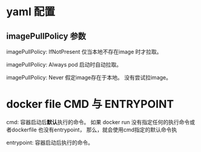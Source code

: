 # yaml 配置

## imagePullPolicy  参数

imagePullPolicy: IfNotPresent         仅当本地不存在image 时才拉取。

imagePullPolicy: Always                  pod 启动时自动拉取。

imagePullPolicy: Never                    假定image存在于本地。 没有尝试拉image。





# docker  file    CMD 与 ENTRYPOINT





cmd:  容器启动后**默认**执行的命令。  如果 docker run 没有指定任何的执行命令或者dockerfile 也没有entrypoint， 那么，就会使用cmd指定的默认命令执

entrypoint: 容器启动后执行的命令。